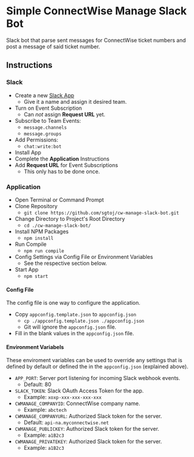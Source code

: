 # Simple ConnectWise Manage Slack Bot

Slack bot that parse sent messages for ConnectWise ticket numbers and post a
message of said ticket number.

## Instructions

### Slack

- Create a new [Slack App](https://api.slack.com/apps)
  - Give it a name and assign it desired team.
- Turn on Event Subscription
  - Can *not* assign **Request URL** yet.
- Subscribe to Team Events:
  - `message.channels`
  - `message.groups`
- Add Permissions:
  - `chat:write:bot`
- Install App
- Complete the **Application** Instructions
- Add **Request URL** for Event Subscriptions
  - This only has to be done once.

### Application

- Open Terminal or Command Prompt
- Clone Repository
  - `git clone https://github.com/sgtoj/cw-manage-slack-bot.git`
- Change Directory to Project's Root Directory
  - `cd ./cw-manage-slack-bot/`
- Install NPM Packages
  - `npm install`
- Run Compile
  - `npm run compile`
- Config Settings via Config File or Environment Variables
  - See the respective section below.
- Start App
  - `npm start`

#### Config File

The config file is one way to configure the application.

- Copy `appconfig.template.json` to `appconfig.json`
  - `cp ./appconfig.template.json ./appconfig.json`
  - Git will ignore the `appconfig.json` file.
- Fill in the blank values in the `appconfig.json` file.

#### Environment Variabels

These enviroment variables can be used to override any settings that is
defined by default or defined the in the `appconfig.json` (explained above).

- `APP_PORT`: Server port listening for incoming Slack webhook events.
  - Default: 80
- `SLACK_TOKEN`: Slack OAuth Access Token for the app.
  - Example: `xoxp-xxx-xxx-xxx-xxx`
- `CWMANAGE_COMPANYID`: ConnectWise company name.
  - Example: `abctech`
- `CWMANAGE_COMPANYURL`: Authorized Slack token for the server.
  - Default: `api-na.myconnectwise.net`
- `CWMANAGE_PUBLICKEY`: Authorized Slack token for the server.
  - Example: `a1B2c3`
- `CWMANAGE_PRIVATEKEY`: Authorized Slack token for the server.
  - Example: `a1B2c3`
